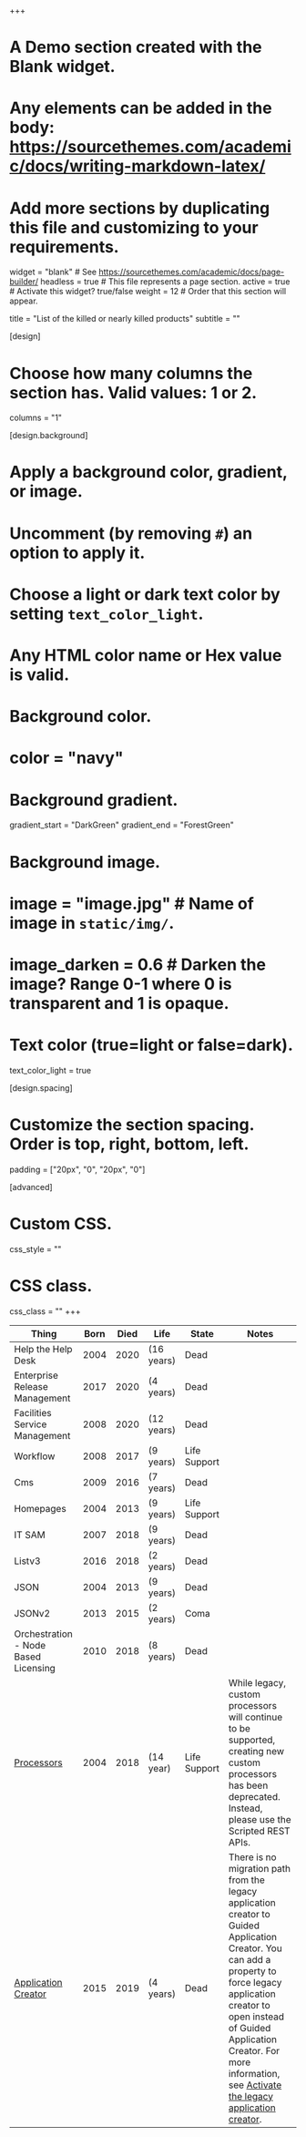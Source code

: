 +++
# A Demo section created with the Blank widget.
# Any elements can be added in the body: https://sourcethemes.com/academic/docs/writing-markdown-latex/
# Add more sections by duplicating this file and customizing to your requirements.

widget = "blank"  # See https://sourcethemes.com/academic/docs/page-builder/
headless = true  # This file represents a page section.
active = true  # Activate this widget? true/false
weight = 12 # Order that this section will appear.

title = "List of the killed or nearly killed products"
subtitle = ""

[design]
  # Choose how many columns the section has. Valid values: 1 or 2.
  columns = "1"

[design.background]
  # Apply a background color, gradient, or image.
  #   Uncomment (by removing `#`) an option to apply it.
  #   Choose a light or dark text color by setting `text_color_light`.
  #   Any HTML color name or Hex value is valid.

  # Background color.
  # color = "navy"
  
  # Background gradient.
  gradient_start = "DarkGreen"
  gradient_end = "ForestGreen"
  
  # Background image.
  # image = "image.jpg"  # Name of image in `static/img/`.
  # image_darken = 0.6  # Darken the image? Range 0-1 where 0 is transparent and 1 is opaque.

  # Text color (true=light or false=dark).
  text_color_light = true

[design.spacing]
  # Customize the section spacing. Order is top, right, bottom, left.
  padding = ["20px", "0", "20px", "0"]

[advanced]
 # Custom CSS. 
 css_style = ""
 
 # CSS class.
 css_class = ""
+++

<!--
State        | Descriptipn
------------ | -----------
Life Support | Has no updates & has replacement
Coma         | Has no updates & no replacement
Dead         | Not installable & has replacement
Dead         | Broken & not going to get fixed
-->
Thing                                | Born | Died | Life       | State        | Notes 
------------------------------------ | ---- | ---- | ---------- | ------------ | ------
Help the Help Desk                   | 2004 | 2020 | (16 years) | Dead         |
Enterprise Release Management        | 2017 | 2020 | (4 years)  | Dead         |
Facilities Service Management        | 2008 | 2020 | (12 years) | Dead         |
Workflow                             | 2008 | 2017 | (9 years)  | Life Support |
Cms                                  | 2009 | 2016 | (7 years)  | Dead         |
Homepages                            | 2004 | 2013 | (9 years)  | Life Support |
IT SAM                               | 2007 | 2018 | (9 years)  | Dead         |
Listv3                               | 2016 | 2018 | (2 years)  | Dead         |
JSON                                 | 2004 | 2013 | (9 years)  | Dead         |
JSONv2                               | 2013 | 2015 | (2 years)  | Coma         |
Orchestration - Node Based Licensing | 2010 | 2018 | (8 years)  | Dead         |
[Processors]                         | 2004 | 2018 | (14 year)  | Life Support | While legacy, custom processors will continue to be supported, creating new custom processors has been deprecated. Instead, please use the Scripted REST APIs.
[Application Creator]                | 2015 | 2019 | (4 years)  | Dead         | There is no migration path from the legacy application creator to Guided Application Creator. You can add a property to force legacy application creator to open instead of Guided Application Creator. For more information, see [Activate the legacy application creator]. 

[Processors]: https://docs.servicenow.com/bundle/newyork-application-development/page/script/processors/concept/c_Processors.html
[Application Creator]: https://docs.servicenow.com/bundle/newyork-application-development/page/build/applications/concept/c_ApplicationCreationOptions.html
[Activate the legacy application creator]: https://docs.servicenow.com/bundle/newyork-application-development/page/build/applications/task/activate-legacy-app-creator.html